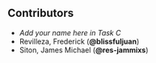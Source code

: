 ## Contributors
- _Add your name here in Task C_
- Revilleza, Frederick (**@blissfuljuan**)
- Siton, James Michael (**@res-jammixs**)